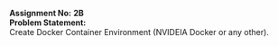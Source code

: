 **Assignment No:** **2B** <br/>
**Problem Statement:** <br/> Create Docker Container Environment (NVIDEIA Docker or any other).
